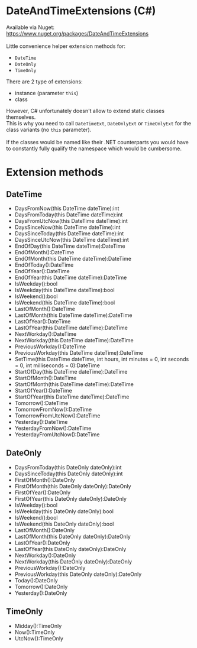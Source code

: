 # DateAndTimeExtensions (C#)
Available via Nuget: https://www.nuget.org/packages/DateAndTimeExtensions \
\
Little convenience helper extension methods for:
- `DateTime`
- `DateOnly`
- `TimeOnly`

There are 2 type of extensions:
- instance (parameter `this`)
- class

However, C# unfortunately doesn't allow to extend static classes themselves. \
This is why you need to call `DateTimeExt`, `DateOnlyExt` or `TimeOnlyExt` for the class variants (no `this` parameter). \
\
If the classes would be named like their .NET counterparts you would have to constantly fully qualify the namespace which would be cumbersome.

# Extension methods
## DateTime
- DaysFromNow(this DateTime dateTime):int
- DaysFromToday(this DateTime dateTime):int
- DaysFromUtcNow(this DateTime dateTime):int
- DaysSinceNow(this DateTime dateTime):int
- DaysSinceToday(this DateTime dateTime):int
- DaysSinceUtcNow(this DateTime dateTime):int
- EndOfDay(this DateTime dateTime):DateTime
- EndOfMonth():DateTime
- EndOfMonth(this DateTime dateTime):DateTime
- EndOfToday():DateTime
- EndOfYear():DateTime
- EndOfYear(this DateTime dateTime):DateTime
- IsWeekday():bool
- IsWeekday(this DateTime dateTime):bool
- IsWeekend():bool
- IsWeekend(this DateTime dateTime):bool
- LastOfMonth():DateTime
- LastOfMonth(this DateTime dateTime):DateTime
- LastOfYear():DateTime
- LastOfYear(this DateTime dateTime):DateTime
- NextWorkday():DateTime
- NextWorkday(this DateTime dateTime):DateTime
- PreviousWorkday():DateTime
- PreviousWorkday(this DateTime dateTime):DateTime
- SetTime(this DateTime dateTime, int hours, int minutes = 0, int seconds = 0, int milliseconds = 0):DateTime
- StartOfDay(this DateTime dateTime):DateTime
- StartOfMonth():DateTime
- StartOfMonth(this DateTime dateTime):DateTime
- StartOfYear():DateTime
- StartOfYear(this DateTime dateTime):DateTime
- Tomorrow():DateTime
- TomorrowFromNow():DateTime
- TomorrowFromUtcNow():DateTime
- Yesterday():DateTime
- YesterdayFromNow():DateTime
- YesterdayFromUtcNow():DateTime

## DateOnly
- DaysFromToday(this DateOnly dateOnly):int
- DaysSinceToday(this DateOnly dateOnly):int
- FirstOfMonth():DateOnly
- FirstOfMonth(this DateOnly dateOnly):DateOnly
- FirstOfYear():DateOnly
- FirstOfYear(this DateOnly dateOnly):DateOnly
- IsWeekday():bool
- IsWeekday(this DateOnly dateOnly):bool
- IsWeekend():bool
- IsWeekend(this DateOnly dateOnly):bool
- LastOfMonth():DateOnly
- LastOfMonth(this DateOnly dateOnly):DateOnly
- LastOfYear():DateOnly
- LastOfYear(this DateOnly dateOnly):DateOnly
- NextWorkday():DateOnly
- NextWorkday(this DateOnly dateOnly):DateOnly
- PreviousWorkday():DateOnly
- PreviousWorkday(this DateOnly dateOnly):DateOnly
- Today():DateOnly
- Tomorrow():DateOnly
- Yesterday():DateOnly

## TimeOnly
- Midday():TimeOnly
- Now():TimeOnly
- UtcNow():TimeOnly